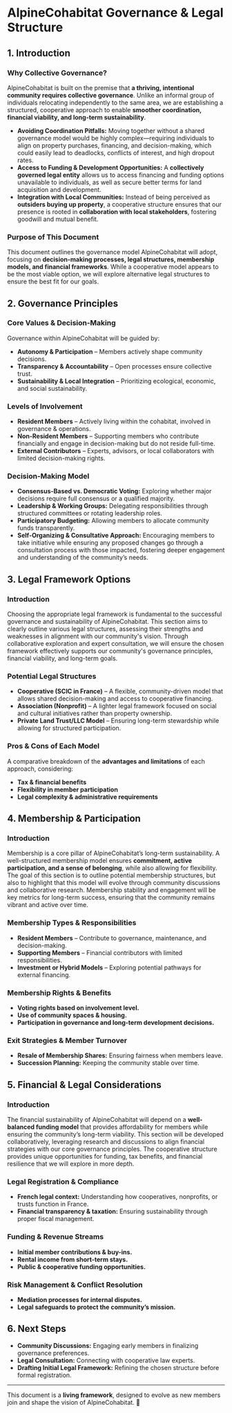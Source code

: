 # AlpineCohabitat Governance & Legal Structure

## 1. Introduction

### Why Collective Governance?
AlpineCohabitat is built on the premise that **a thriving, intentional community requires collective governance**. Unlike an informal group of individuals relocating independently to the same area, we are establishing a structured, cooperative approach to enable **smoother coordination, financial viability, and long-term sustainability**.

- **Avoiding Coordination Pitfalls:** Moving together without a shared governance model would be highly complex—requiring individuals to align on property purchases, financing, and decision-making, which could easily lead to deadlocks, conflicts of interest, and high dropout rates.
- **Access to Funding & Development Opportunities:** A **collectively governed legal entity** allows us to access financing and funding options unavailable to individuals, as well as secure better terms for land acquisition and development.
- **Integration with Local Communities:** Instead of being perceived as **outsiders buying up property**, a cooperative structure ensures that our presence is rooted in **collaboration with local stakeholders**, fostering goodwill and mutual benefit.

### Purpose of This Document
This document outlines the governance model AlpineCohabitat will adopt, focusing on **decision-making processes, legal structures, membership models, and financial frameworks**. While a cooperative model appears to be the most viable option, we will explore alternative legal structures to ensure the best fit for our goals.

## 2. Governance Principles
### Core Values & Decision-Making
Governance within AlpineCohabitat will be guided by:
- **Autonomy & Participation** – Members actively shape community decisions.
- **Transparency & Accountability** – Open processes ensure collective trust.
- **Sustainability & Local Integration** – Prioritizing ecological, economic, and social sustainability.

### Levels of Involvement
- **Resident Members** – Actively living within the cohabitat, involved in governance & operations.
- **Non-Resident Members** – Supporting members who contribute financially and engage in decision-making but do not reside full-time.
- **External Contributors** – Experts, advisors, or local collaborators with limited decision-making rights.

### Decision-Making Model
- **Consensus-Based vs. Democratic Voting:** Exploring whether major decisions require full consensus or a qualified majority.
- **Leadership & Working Groups:** Delegating responsibilities through structured committees or rotating leadership roles.
- **Participatory Budgeting:** Allowing members to allocate community funds transparently.
- **Self-Organizing & Consultative Approach:** Encouraging members to take initiative while ensuring any proposed changes go through a consultation process with those impacted, fostering deeper engagement and understanding of the community’s needs.

## 3. Legal Framework Options
### Introduction
Choosing the appropriate legal framework is fundamental to the successful governance and sustainability of AlpineCohabitat. This section aims to clearly outline various legal structures, assessing their strengths and weaknesses in alignment with our community's vision. Through collaborative exploration and expert consultation, we will ensure the chosen framework effectively supports our community's governance principles, financial viability, and long-term goals.

### Potential Legal Structures
- **Cooperative (SCIC in France)** – A flexible, community-driven model that allows shared decision-making and access to cooperative financing.
- **Association (Nonprofit)** – A lighter legal framework focused on social and cultural initiatives rather than property ownership.
- **Private Land Trust/LLC Model** – Ensuring long-term stewardship while allowing for structured participation.

### Pros & Cons of Each Model
A comparative breakdown of the **advantages and limitations** of each approach, considering:
- **Tax & financial benefits**
- **Flexibility in member participation**
- **Legal complexity & administrative requirements**

## 4. Membership & Participation
### Introduction
Membership is a core pillar of AlpineCohabitat’s long-term sustainability. A well-structured membership model ensures **commitment, active participation, and a sense of belonging**, while also allowing for flexibility. The goal of this section is to outline potential membership structures, but also to highlight that this model will evolve through community discussions and collaborative research. Membership stability and engagement will be key metrics for long-term success, ensuring that the community remains vibrant and active over time.

### Membership Types & Responsibilities
- **Resident Members** – Contribute to governance, maintenance, and decision-making.
- **Supporting Members** – Financial contributors with limited responsibilities.
- **Investment or Hybrid Models** – Exploring potential pathways for external financing.

### Membership Rights & Benefits
- **Voting rights based on involvement level.**
- **Use of community spaces & housing.**
- **Participation in governance and long-term development decisions.**

### Exit Strategies & Member Turnover
- **Resale of Membership Shares:** Ensuring fairness when members leave.
- **Succession Planning:** Keeping the community stable over time.

## 5. Financial & Legal Considerations
### Introduction
The financial sustainability of AlpineCohabitat will depend on a **well-balanced funding model** that provides affordability for members while ensuring the community’s long-term viability. This section will be developed collaboratively, leveraging research and discussions to align financial strategies with our core governance principles. The cooperative structure provides unique opportunities for funding, tax benefits, and financial resilience that we will explore in more depth.

### Legal Registration & Compliance
- **French legal context:** Understanding how cooperatives, nonprofits, or trusts function in France.
- **Financial transparency & taxation:** Ensuring sustainability through proper fiscal management.

### Funding & Revenue Streams
- **Initial member contributions & buy-ins.**
- **Rental income from short-term stays.**
- **Public & cooperative funding opportunities.**

### Risk Management & Conflict Resolution
- **Mediation processes for internal disputes.**
- **Legal safeguards to protect the community’s mission.**

## 6. Next Steps
- **Community Discussions:** Engaging early members in finalizing governance preferences.
- **Legal Consultation:** Connecting with cooperative law experts.
- **Drafting Initial Legal Framework:** Refining the chosen structure before formal registration.

---

This document is a **living framework**, designed to evolve as new members join and shape the vision of AlpineCohabitat. 🚀
